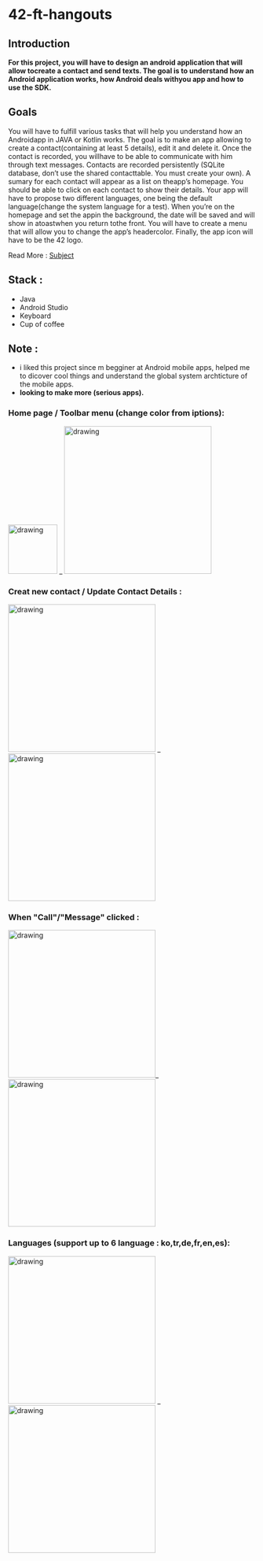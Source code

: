 # 42-ft-hangouts

## Introduction

**For this project, you will have to design an android application that will allow tocreate a contact and send texts.
The goal is to understand how an Android application works, how Android deals withyou app and how to use the SDK.**

## Goals

You will have to fulfill various tasks that will help you understand how an Androidapp in JAVA or Kotlin works.
The goal is to make an app allowing to create a contact(containing at least 5 details), edit it and delete it. Once the contact is recorded, you willhave to be able to communicate with him through text messages.
Contacts are recorded persistently (SQLite database, don’t use the shared contacttable. You must create your own).
A sumary for each contact will appear as a list on theapp’s homepage.
You should be able to click on each contact to show their details.
Your app will have to propose two different languages, one being the default language(change the system language for a test).
When you’re on the homepage and set the appin the background, the date will be saved and will show in atoastwhen you return tothe front.
You will have to create a menu that will allow you to change the app’s headercolor.
Finally, the app icon will have to be the 42 logo.

Read More : [Subject](https://github.com/aallali/42-ft-hangouts/blob/main/en.subject.pdf)

## Stack :

- Java
- Android Studio
- Keyboard
- Cup of coffee

## Note :

- i liked this project since m begginer at Android mobile apps, helped me to dicover cool things and understand the global system archticture of the mobile apps.
- **looking to make more (serious apps).**

### Home page / Toolbar menu (change color from iptions):

<img src="https://raw.githubusercontent.com/aallali/42-ft-hangouts/main/docs/home-normal.png" alt="drawing" style="width:100px;"/> \_ <img src="https://raw.githubusercontent.com/aallali/42-ft-hangouts/main/docs/home-menuOpen-vlue-toolbar.png" alt="drawing" style="width:300px;"/>

### Creat new contact / Update Contact Details :

<img src="https://raw.githubusercontent.com/aallali/42-ft-hangouts/main/docs/new-contact.png" alt="drawing" style="width:300px;"/> \_ <img src="https://raw.githubusercontent.com/aallali/42-ft-hangouts/main/docs/editContact.png" alt="drawing" style="width:300px;"/>

### When "Call"/"Message" clicked :

<img src="https://raw.githubusercontent.com/aallali/42-ft-hangouts/main/docs/call.png" alt="drawing" style="width:300px;"/>\_<img src="https://raw.githubusercontent.com/aallali/42-ft-hangouts/main/docs/msg.png" alt="drawing" style="width:300px;"/>

### Languages (support up to 6 language : ko,tr,de,fr,en,es):

<img src="https://raw.githubusercontent.com/aallali/42-ft-hangouts/main/docs/ko-lang.png" alt="drawing" style="width:300px;"/> \_ <img src="https://raw.githubusercontent.com/aallali/42-ft-hangouts/main/docs/tr-lang.png" alt="drawing" style="width:300px;"/>
